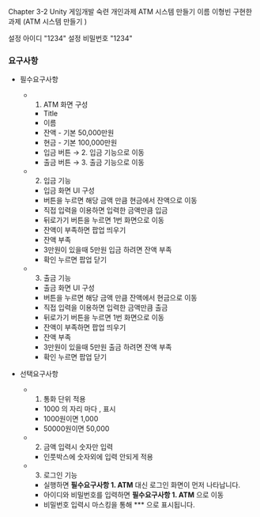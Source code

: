 Chapter 3-2 Unity 게임개발 숙련 개인과제
ATM 시스템 만들기
이름 이형빈
구현한 과제 (ATM 시스템 만들기 )



설정 아이디 "1234"
설정 비밀번호 "1234"

### 요구사항

- 필수요구사항
   - 1. ATM 화면 구성
      - Title
      - 이름
      - 잔액 - 기본 50,000만원
      - 현금 - 기본 100,000만원
      - 입금 버튼 → 2. 입금 기능으로 이동
      - 출금 버튼 → 3. 출금 기능으로 이동
  - 2. 입금 기능
     - 입금 화면 UI 구성
     - 버튼을 누르면 해당 금액 만큼 현금에서 잔액으로 이동
     - 직접 입력을 이용하면 입력한 금액만큼 입금
     - 뒤로가기 버튼을 누르면 1번 화면으로 이동
     - 잔액이 부족하면 팝업 띄우기
     - 잔액 부족
     - 3만원이 있을때 5만원 입금 하려면 잔액 부족
     - 확인 누르면 팝업 닫기
   - 3. 출금 기능
     - 출금 화면 UI 구성
     - 버튼을 누르면 해당 금액 만큼 잔액에서 현금으로 이동     
     - 직접 입력을 이용하면 입력한 금액만큼 출금
     - 뒤로가기 버튼을 누르면 1번 화면으로 이동
     - 잔액이 부족하면 팝업 띄우기
     - 잔액 부족
     - 3만원이 있을때 5만원 출금 하려면 잔액 부족
     - 확인 누르면 팝업 닫기
    
- 선택요구사항
   - 1. 통화 단위 적용 
     - 1000 의 자리 마다 , 표시
     - 1000원이면 1,000
     - 50000원이면 50,000
   - 2. 금액 입력시 숫자만 입력 
     - 인풋박스에 숫자외에 입력 안되게 적용
   - 3. 로그인 기능
     - 실행하면 **필수요구사항 1. ATM** 대신 로그인 화면이 먼저 나타납니다.
     - 아이디와 비밀번호를  입력하면 **필수요구사항 1. ATM** 으로 이동
     - 비밀번호 입력시 마스킹을 통해 *** 으로 표시됩니다.
        
